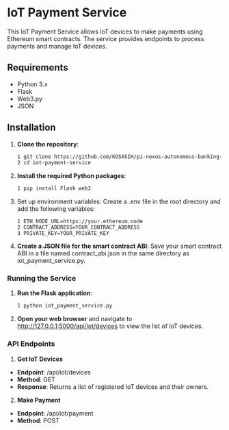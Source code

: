 # IoT Payment Service

This IoT Payment Service allows IoT devices to make payments using Ethereum smart contracts. The service provides endpoints to process payments and manage IoT devices.

## Requirements

- Python 3.x
- Flask
- Web3.py
- JSON

## Installation

1. **Clone the repository**:
   ```bash
   1 git clone https://github.com/KOSASIH/pi-nexus-autonomous-banking-network.git
   2 cd iot-payment-service
   ```

2. **Install the required Python packages**:

   ```bash
   1 pip install Flask web3
   ```

3. Set up environment variables: Create a .env file in the root directory and add the following variables:

   ```plaintext
   1 ETH_NODE_URL=https://your.ethereum.node
   2 CONTRACT_ADDRESS=YOUR_CONTRACT_ADDRESS
   3 PRIVATE_KEY=YOUR_PRIVATE_KEY

4. **Create a JSON file for the smart contract ABI**: Save your smart contract ABI in a file named contract_abi.json in the same directory as iot_payment_service.py.

### Running the Service

1. **Run the Flask application**:

   ```bash
   1 python iot_payment_service.py
   ```
2. **Open your web browser** and navigate to http://127.0.0.1:5000/api/iot/devices to view the list of IoT devices.

### API Endpoints

1. **Get IoT Devices**
- **Endpoint**: /api/iot/devices
- **Method**: GET
- **Response**: Returns a list of registered IoT devices and their owners.

2. **Make Payment**
- **Endpoint**: /api/iot/payment
- **Method**: POST
